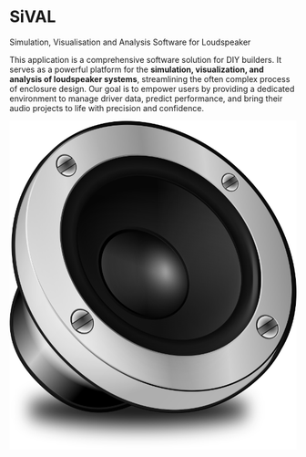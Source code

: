 # SiVAL
Simulation, Visualisation and Analysis Software for Loudspeaker

This application is a comprehensive software solution for DIY builders. It serves as a powerful platform for the **simulation, visualization, and analysis of loudspeaker systems**, streamlining the often complex process of enclosure design. Our goal is to empower users by providing a dedicated environment to manage driver data, predict performance, and bring their audio projects to life with precision and confidence.


![SiVAL Logo](resource/sival/logo.svg)
